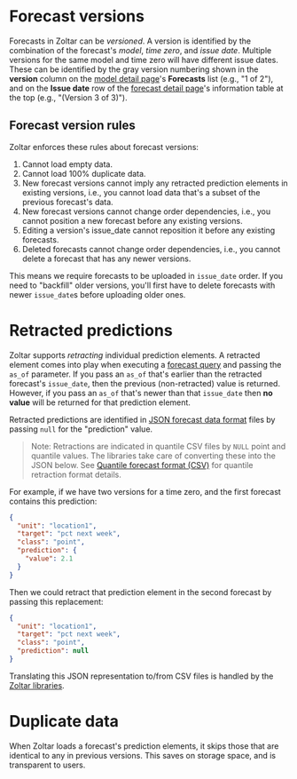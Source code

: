 # Forecast versions

Forecasts in Zoltar can be _versioned_. A version is identified by the combination of the forecast's _model_, _time zero_, and _issue date_. Multiple versions for the same model and time zero will have different issue dates. These can be identified by the gray version numbering shown in the **version** column on the [model detail page](ModelDetailPage.md)'s **Forecasts** list (e.g., "1 of 2"), and on the **Issue date** row of the [forecast detail page](ForecastDetailPage.md)'s information table at the top (e.g., "(Version 3 of 3)").


## Forecast version rules

Zoltar enforces these rules about forecast versions:

1. Cannot load empty data.
2. Cannot load 100% duplicate data.
3. New forecast versions cannot imply any retracted prediction elements in existing versions, i.e., you cannot load data that's a subset of the previous forecast's data.
4. New forecast versions cannot change order dependencies, i.e., you cannot position a new forecast before any existing versions.
5. Editing a version's issue_date cannot reposition it before any existing forecasts.
6. Deleted forecasts cannot change order dependencies, i.e., you cannot delete a forecast that has any newer versions.

This means we require forecasts to be uploaded in `issue_date` order. If you need to "backfill" older versions, you'll first have to delete forecasts with newer `issue_date`s before uploading older ones.


# Retracted predictions

Zoltar supports _retracting_ individual prediction elements. A retracted element comes into play when executing a [forecast query](ForecastQueryFormat.md) and passing the `as_of` parameter. If you pass an `as_of` that's earlier than the retracted forecast's `issue_date`, then the previous (non-retracted) value is returned. However, if you pass an `as_of` that's newer than that `issue_date` then **no value** will be returned for that prediction element. 

Retracted predictions are identified in [JSON forecast data format](FileFormats.md#forecast-data-format-json) files by passing `null` for the "prediction" value. 

> Note: Retractions are indicated in quantile CSV files by `NULL` point and quantile values. The libraries take care of converting these into the JSON below. See [Quantile forecast format (CSV)](FileFormats.md#quantile-forecast-format-csv) for quantile retraction format details.

For example, if we have two versions for a time zero, and the first forecast contains this prediction:

```json
{
  "unit": "location1",
  "target": "pct next week",
  "class": "point",
  "prediction": {
    "value": 2.1
  }
}
```

Then we could retract that prediction element in the second forecast by passing this replacement:

```json
{
  "unit": "location1",
  "target": "pct next week",
  "class": "point",
  "prediction": null
}
```

Translating this JSON representation to/from CSV files is handled by the [Zoltar libraries](ApiIntro.md).


# Duplicate data

When Zoltar loads a forecast's prediction elements, it skips those that are identical to any in previous versions. This saves on storage space, and is transparent to users.
